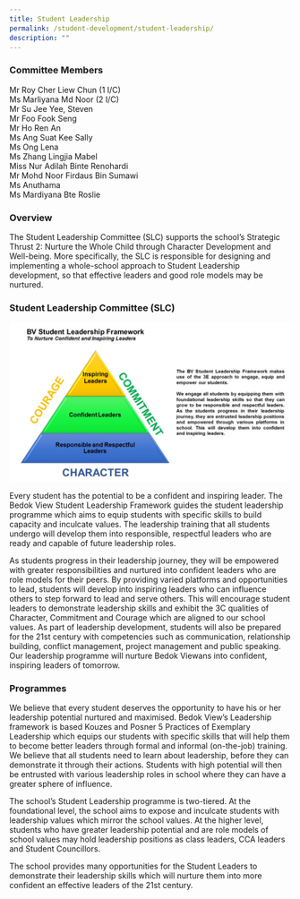 ```yaml
---
title: Student Leadership
permalink: /student-development/student-leadership/
description: ""
---
```

### Committee Members

Mr Roy Cher Liew Chun (1 I/C) <br>
Ms Marliyana Md Noor (2 I/C) <br>
Mr Su Jee Yee, Steven <br>
Mr Foo Fook Seng <br>
Mr Ho Ren An <br>
Ms Ang Suat Kee Sally <br>
Ms Ong Lena <br>
Ms Zhang Lingjia Mabel <br>
Miss Nur Adilah Binte Renohardi <br>
Mr Mohd Noor Firdaus Bin Sumawi <br>
Ms Anuthama <br>
Ms Mardiyana Bte Roslie

### Overview

The Student Leadership Committee (SLC) supports the school’s Strategic Thrust 2: Nurture the Whole Child through Character Development and Well-being. More specifically, the SLC is responsible for designing and implementing a whole-school approach to Student Leadership development, so that effective leaders and good role models may be nurtured.

### Student Leadership Committee (SLC)

![Student Leadership Committee (SLC)](/images/Student%20Leadership%20Structure.jpg)

Every student has the potential to be a confident and inspiring leader. The Bedok View Student Leadership Framework guides the student leadership programme which aims to equip students with specific skills to build capacity and inculcate values. The leadership training that all students undergo will develop them into responsible, respectful leaders who are ready and capable of future leadership roles. 

As students progress in their leadership journey, they will be empowered with greater responsibilities and nurtured into confident leaders who are role models for their peers. By providing varied platforms and opportunities to lead, students will develop into inspiring leaders who can influence others to step forward to lead and serve others. This will encourage student leaders to demonstrate leadership skills and exhibit the 3C qualities of Character, Commitment and Courage which are aligned to our school values. As part of leadership development, students will also be prepared for the 21st century with competencies such as communication, relationship building, conflict management, project management and public speaking. Our leadership programme will nurture Bedok Viewans into confident, inspiring leaders of tomorrow.


### Programmes

We believe that every student deserves the opportunity to have his or her leadership potential nurtured and maximised. Bedok View’s Leadership framework is based Kouzes and Posner 5 Practices of Exemplary Leadership which equips our students with specific skills that will help them to become better leaders through formal and informal (on-the-job) training. We believe that all students need to learn about leadership, before they can demonstrate it through their actions. Students with high potential will then be entrusted with various leadership roles in school where they can have a greater sphere of influence.

The school’s Student Leadership programme is two-tiered. At the foundational level, the school aims to expose and inculcate students with leadership values which mirror the school values. At the higher level, students who have greater leadership potential and are role models of school values may hold leadership positions as class leaders, CCA leaders and Student Councillors.

The school provides many opportunities for the Student Leaders to demonstrate their leadership skills which will nurture them into more confident an effective leaders of the 21st century.
